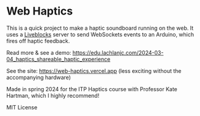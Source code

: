 # Web Haptics

This is a quick project to make a haptic soundboard running on the web. It uses a [Liveblocks](https://liveblocks.io) server to send WebSockets events to an Arduino, which fires off haptic feedback.

Read more & see a demo: <https://edu.lachlanjc.com/2024-03-04_haptics_shareable_haptic_experience>

See the site: <https://web-haptics.vercel.app> (less exciting without the accompanying hardware)

Made in spring 2024 for the ITP Haptics course with Professor Kate Hartman, which I highly recommend!

MIT License
